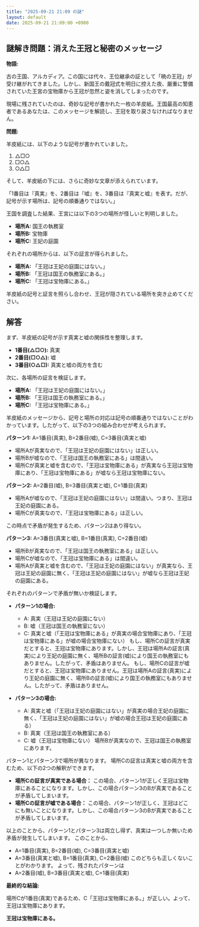 ```yaml
---
title: "2025-09-21 21:09 の謎"
layout: default
date: 2025-09-21 21:09:00 +0900
---
```

## 謎解き問題：消えた王冠と秘密のメッセージ

**物語:**

古の王国、アルカディア。この国には代々、王位継承の証として「暁の王冠」が受け継がれてきました。しかし、新国王の戴冠式を明日に控えた夜、厳重に警備されていた王宮の宝物庫から王冠が忽然と姿を消してしまったのです。

現場に残されていたのは、奇妙な記号が書かれた一枚の羊皮紙。王国最高の知恵者であるあなたは、このメッセージを解読し、王冠を取り戻さなければなりません。

**問題:**

羊皮紙には、以下のような記号が書かれていました。

1.  △□○
2.  □○△
3.  ○△□

そして、羊皮紙の下には、さらに奇妙な文章が添えられています。

「1番目は『真実』を、2番目は『嘘』を、3番目は『真実と嘘』を表す。だが、記号が示す場所は、記号の順番通りではない。」

王国を調査した結果、王宮には以下の3つの場所が怪しいと判明しました。

*   **場所A:** 国王の執務室
*   **場所B:** 宝物庫
*   **場所C:** 王妃の庭園

それぞれの場所からは、以下の証言が得られました。

*   **場所A:** 「王冠は王妃の庭園にはない。」
*   **場所B:** 「王冠は国王の執務室にある。」
*   **場所C:** 「王冠は宝物庫にある。」

羊皮紙の記号と証言を照らし合わせ、王冠が隠されている場所を突き止めてください。

## 解答

まず、羊皮紙の記号が示す真実と嘘の関係性を整理します。

*   **1番目(△□○):** 真実
*   **2番目(□○△):** 嘘
*   **3番目(○△□):** 真実と嘘の両方を含む

次に、各場所の証言を検証します。

*   **場所A:** 「王冠は王妃の庭園にはない。」
*   **場所B:** 「王冠は国王の執務室にある。」
*   **場所C:** 「王冠は宝物庫にある。」

羊皮紙のメッセージから、記号と場所の対応は記号の順番通りではないことがわかっています。したがって、以下の3つの組み合わせが考えられます。

**パターン1:** A=1番目(真実), B=2番目(嘘), C=3番目(真実と嘘)
* 場所Aが真実なので、「王冠は王妃の庭園にはない」は正しい。
* 場所Bが嘘なので、「王冠は国王の執務室にある」は間違い。
* 場所Cが真実と嘘を含むので、「王冠は宝物庫にある」が真実なら王冠は宝物庫にあり、「王冠は宝物庫にある」が嘘なら王冠は宝物庫にない。

**パターン2:** A=2番目(嘘), B=3番目(真実と嘘), C=1番目(真実)
* 場所Aが嘘なので、「王冠は王妃の庭園にはない」は間違い。つまり、王冠は王妃の庭園にある。
* 場所Cが真実なので、「王冠は宝物庫にある」は正しい。

この時点で矛盾が発生するため、パターン2はあり得ない。

**パターン3:** A=3番目(真実と嘘), B=1番目(真実), C=2番目(嘘)
* 場所Bが真実なので、「王冠は国王の執務室にある」は正しい。
* 場所Cが嘘なので、「王冠は宝物庫にある」は間違い。
* 場所Aが真実と嘘を含むので、「王冠は王妃の庭園にはない」が真実なら、王冠は王妃の庭園に無く、「王冠は王妃の庭園にはない」が嘘なら王冠は王妃の庭園にある。

それぞれのパターンで矛盾が無いか検証します。

*   **パターン1の場合:**
    *   A: 真実（王冠は王妃の庭園にない）
    *   B: 嘘（王冠は国王の執務室にない）
    *   C: 真実と嘘（「王冠は宝物庫にある」が真実の場合宝物庫にあり、「王冠は宝物庫にある」が嘘の場合宝物庫にない）
    もし、場所Cの証言が真実だとすると、王冠は宝物庫にあります。しかし、王冠は場所Aの証言(真実)により王妃の庭園に無く、場所Bの証言(嘘)により国王の執務室にもありません。したがって、矛盾はありません。
    もし、場所Cの証言が嘘だとすると、王冠は宝物庫にありません。王冠は場所Aの証言(真実)により王妃の庭園に無く、場所Bの証言(嘘)により国王の執務室にもありません。したがって、矛盾はありません。

*   **パターン3の場合:**
    *   A: 真実と嘘（「王冠は王妃の庭園にはない」が真実の場合王妃の庭園に無く、「王冠は王妃の庭園にはない」が嘘の場合王冠は王妃の庭園にある）
    *   B: 真実（王冠は国王の執務室にある）
    *   C: 嘘（王冠は宝物庫にない）
    場所Bが真実なので、王冠は国王の執務室にあります。

パターン1とパターン3で場所が異なります。
場所Cの証言は真実と嘘の両方を含むため、以下の2つの解釈ができます。
*   **場所Cの証言が真実である場合：**
        この場合、パターン1が正しく王冠は宝物庫にあることになります。しかし、この場合パターン3のBが真実であることが矛盾してしまいます。
*   **場所Cの証言が嘘である場合：**
        この場合、パターン1が正しく、王冠はどこにも無いことになります。しかし、この場合パターン3のBが真実であることが矛盾してしまいます。

以上のことから、パターン1とパターン3は両立し得ず、真実は一つしか無いため矛盾が発生してしまいます。
このことから、
*   A=1番目(真実), B=2番目(嘘), C=3番目(真実と嘘)
*   A=3番目(真実と嘘), B=1番目(真実), C=2番目(嘘)
このどちらも正しくないことがわかります。
よって、残されたパターンは
*   A=2番目(嘘), B=3番目(真実と嘘), C=1番目(真実)

**最終的な結論:**

場所Cが1番目(真実)であるため、C「王冠は宝物庫にある。」が正しい。よって、王冠は宝物庫にあります。

**王冠は宝物庫にある。**

